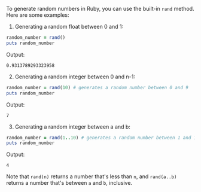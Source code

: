 To generate random numbers in Ruby, you can use the built-in `rand` method. Here are some examples:

1. Generating a random float between 0 and 1:

```ruby
random_number = rand()
puts random_number
```

Output:

```
0.9313789293323958
```

2. Generating a random integer between 0 and n-1:

```ruby
random_number = rand(10) # generates a random number between 0 and 9
puts random_number
```

Output:

```
7
```

3. Generating a random integer between a and b:

```ruby
random_number = rand(1..10) # generates a random number between 1 and 10
puts random_number
```

Output:

```
4
```

Note that `rand(n)` returns a number that's less than `n`, and `rand(a..b)` returns a number that's between `a` and `b`, inclusive.